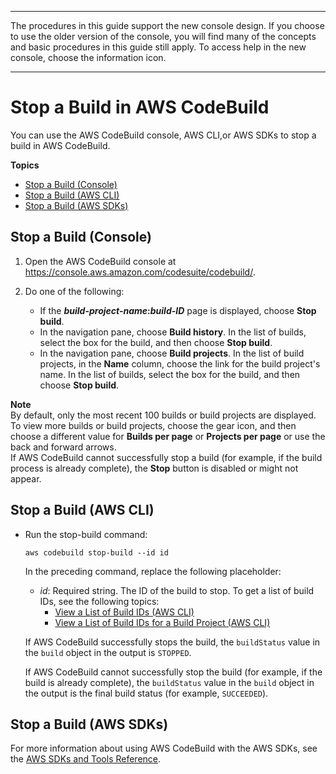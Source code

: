 --------

 The procedures in this guide support the new console design\. If you choose to use the older version of the console, you will find many of the concepts and basic procedures in this guide still apply\. To access help in the new console, choose the information icon\.

--------

# Stop a Build in AWS CodeBuild<a name="stop-build"></a>

You can use the AWS CodeBuild console, AWS CLI,or AWS SDKs to stop a build in AWS CodeBuild\.

**Topics**
+ [Stop a Build \(Console\)](#stop-build-console)
+ [Stop a Build \(AWS CLI\)](#stop-build-cli)
+ [Stop a Build \(AWS SDKs\)](#stop-build-sdks)

## Stop a Build \(Console\)<a name="stop-build-console"></a>

1. Open the AWS CodeBuild console at [https://console\.aws\.amazon\.com/codesuite/codebuild/](https://console.aws.amazon.com/codesuite/codebuild/)\.

1. Do one of the following:
   + If the ***build\-project\-name*:*build\-ID*** page is displayed, choose **Stop build**\.
   + In the navigation pane, choose **Build history**\. In the list of builds, select the box for the build, and then choose **Stop build**\.
   + In the navigation pane, choose **Build projects**\. In the list of build projects, in the **Name** column, choose the link for the build project's name\. In the list of builds, select the box for the build, and then choose **Stop build**\.

**Note**  
By default, only the most recent 100 builds or build projects are displayed\. To view more builds or build projects, choose the gear icon, and then choose a different value for **Builds per page** or **Projects per page** or use the back and forward arrows\.  
If AWS CodeBuild cannot successfully stop a build \(for example, if the build process is already complete\), the **Stop** button is disabled or might not appear\.

## Stop a Build \(AWS CLI\)<a name="stop-build-cli"></a>
+ Run the stop\-build command:

  ```
  aws codebuild stop-build --id id
  ```

  In the preceding command, replace the following placeholder:
  + *id*: Required string\. The ID of the build to stop\. To get a list of build IDs, see the following topics:
    + [View a List of Build IDs \(AWS CLI\)](view-build-list.md#view-build-list-cli)
    + [View a List of Build IDs for a Build Project \(AWS CLI\)](view-builds-for-project.md#view-builds-for-project-cli)

  If AWS CodeBuild successfully stops the build, the `buildStatus` value in the `build` object in the output is `STOPPED`\.

  If AWS CodeBuild cannot successfully stop the build \(for example, if the build is already complete\), the `buildStatus` value in the `build` object in the output is the final build status \(for example, `SUCCEEDED`\)\.

## Stop a Build \(AWS SDKs\)<a name="stop-build-sdks"></a>

For more information about using AWS CodeBuild with the AWS SDKs, see the [AWS SDKs and Tools Reference](sdk-ref.md)\.